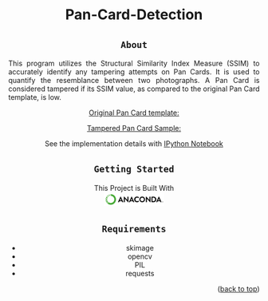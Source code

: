 <a name="readme-top"></a>

<div align="center">
  
# Pan-Card-Detection

## `About`
<p align="justify">
This program utilizes the Structural Similarity Index Measure (SSIM) to accurately identify any tampering attempts on Pan Cards.   It is used to quantify the resemblance between two photographs.   A Pan Card is considered tampered if its SSIM value, as compared to the original Pan Card template, is low.  



<a href='https://github.com/NayakSubhransu/Pan-Card-Detection-/blob/main/Images/original.png'>Original Pan Card template:</a>

<a href='https://github.com/NayakSubhransu/Pan-Card-Detection-/blob/main/Images/tampered.png'>Tampered Pan Card Sample:</a>

See the implementation details with <a href="https://github.com/NayakSubhransu/Pan-Card-Detection-/blob/main/PAN%20Detection.ipynb">IPython Notebook</a>
</p>

## `Getting Started`

This Project is Built With  <br />
[![Anaconda][anaconda-shield]][anaconda-url]



## `Requirements`

- skimage
- opencv
- PIL
- requests

<p align="right">
(<a href="#readme-top">back to top</a>)
</p>

[anaconda-shield]: https://raw.githubusercontent.com/Pranav-Nagpure/Support-Repository/master/images/anaconda-shield.png
[anaconda-url]: https://www.anaconda.com "Anaconda"

[vscode-shield]: https://raw.githubusercontent.com/Pranav-Nagpure/Support-Repository/master/images/vscode-shield.png
[vscode-url]: https://code.visualstudio.com "VSCode"
